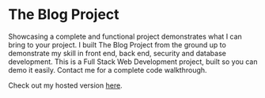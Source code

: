 # The Blog Project

Showcasing a complete and functional project demonstrates what I can bring to your project. I built The Blog Project from the ground up to demonstrate my skill in front end, back end, security and database development. This is a Full Stack Web Development project, built so you can demo it easily. Contact me for a complete code walkthrough.

Check out my hosted version [here](http://blog.robertbecket.com).

